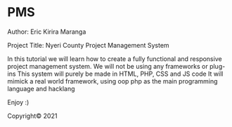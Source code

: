 # PMS
Author: Eric Kirira Maranga

Project Title: Nyeri County Project Management System

In this tutorial we will learn how to create a fully functional and responsive project management system.
We will not be using any frameworks or plug-ins
This system will purely be made in HTML, PHP, CSS and JS code
It will mimick a real world framework, using oop php as the main programming language and hacklang

Enjoy :)

Copyright© 2021

